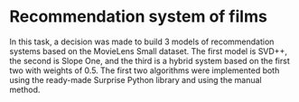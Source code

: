 # Recommendation system of films
In this task, a decision was made to build 3 models of recommendation systems based on the MovieLens Small dataset. The first model is SVD++, the second is Slope One, and the third is a hybrid system based on the first two with weights of 0.5. The first two algorithms were implemented both using the ready-made Surprise Python library and using the manual method.
